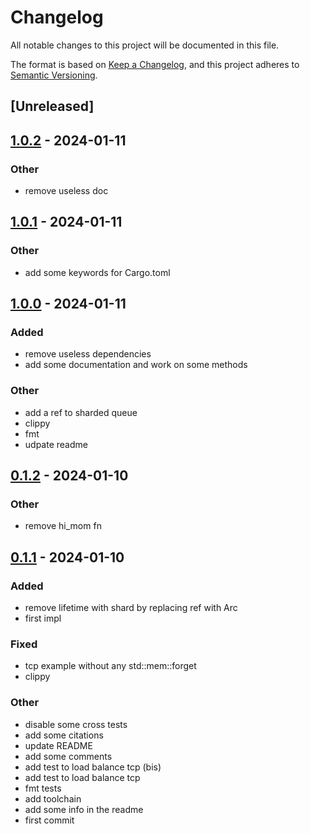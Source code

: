 # Changelog
All notable changes to this project will be documented in this file.

The format is based on [Keep a Changelog](https://keepachangelog.com/en/1.0.0/),
and this project adheres to [Semantic Versioning](https://semver.org/spec/v2.0.0.html).

## [Unreleased]

## [1.0.2](https://github.com/Miaxos/sharded-thread/compare/v1.0.1...v1.0.2) - 2024-01-11

### Other
- remove useless doc

## [1.0.1](https://github.com/Miaxos/sharded-thread/compare/v1.0.0...v1.0.1) - 2024-01-11

### Other
- add some keywords for Cargo.toml

## [1.0.0](https://github.com/Miaxos/sharded-thread/compare/v0.1.2...v1.0.0) - 2024-01-11

### Added
- remove useless dependencies
- add some documentation and work on some methods

### Other
- add a ref to sharded queue
- clippy
- fmt
- udpate readme

## [0.1.2](https://github.com/Miaxos/sharded-thread/compare/v0.1.1...v0.1.2) - 2024-01-10

### Other
- remove hi_mom fn

## [0.1.1](https://github.com/Miaxos/sharded-thread/compare/v0.1.0...v0.1.1) - 2024-01-10

### Added
- remove lifetime with shard by replacing ref with Arc
- first impl

### Fixed
- tcp example without any std::mem::forget
- clippy

### Other
- disable some cross tests
- add some citations
- update README
- add some comments
- add test to load balance tcp (bis)
- add test to load balance tcp
- fmt tests
- add toolchain
- add some info in the readme
- first commit
